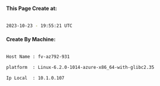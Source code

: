 
   
#### This Page Create at:

```bash

2023-10-23 - 19:55:21 UTC

```

#### Create By Machine:

```bash

Host Name : fv-az792-931

platform  : Linux-6.2.0-1014-azure-x86_64-with-glibc2.35

Ip Local  : 10.1.0.107

```

